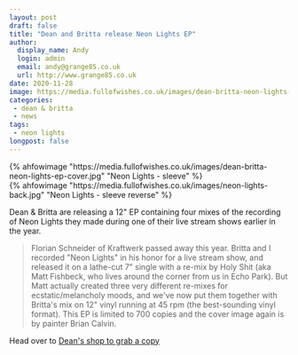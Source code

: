 ```yaml
---
layout: post
draft: false
title: "Dean and Britta release Neon Lights EP"
author:
  display_name: Andy
  login: admin
  email: andy@grange85.co.uk
  url: http://www.grange85.co.uk
date: 2020-11-28
image: https://media.fullofwishes.co.uk/images/dean-britta-neon-lights-ep-cover.jpg
categories:
 - dean & britta
 - news
tags:
 - neon lights
longpost: false
---	
```

<div class="row">
	<div class="col">
		{% ahfowimage "https://media.fullofwishes.co.uk/images/dean-britta-neon-lights-ep-cover.jpg" "Neon Lights - sleeve" %}
	</div>
	<div class="col">
		{% ahfowimage "https://media.fullofwishes.co.uk/images/neon-lights-back.jpg" "Neon Lights - sleeve reverse" %}
	</div>
</div>

Dean & Britta are releasing a 12" EP containing four mixes of the recording of Neon Lights they made during one of their live stream shows earlier in the year.

>  Florian Schneider of Kraftwerk passed away this year. Britta and I recorded "Neon Lights" in his honor for a live stream show, and released it on a lathe-cut 7" single with a re-mix by Holy Shit (aka Matt Fishbeck, who lives around the corner from us in Echo Park). But Matt actually created three very different re-mixes for ecstatic/melancholy moods, and we've now put them together with Britta's mix on 12" vinyl running at 45 rpm (the best-sounding vinyl format). This EP is limited to 700 copies and the cover image again is by painter Brian Calvin.

Head over to [Dean's shop to grab a copy](https://deanwareham.com/shop)
	
